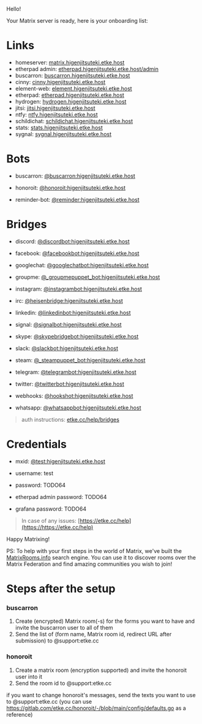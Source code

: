 Hello!

Your Matrix server is ready, here is your onboarding list:

# Links

* homeserver: [matrix.higenjitsuteki.etke.host](https://matrix.higenjitsuteki.etke.host)
* etherpad admin: [etherpad.higenjitsuteki.etke.host/admin](https://etherpad.higenjitsuteki.etke.host/admin)
* buscarron: [buscarron.higenjitsuteki.etke.host](https://buscarron.higenjitsuteki.etke.host)
* cinny: [cinny.higenjitsuteki.etke.host](https://cinny.higenjitsuteki.etke.host)
* element-web: [element.higenjitsuteki.etke.host](https://element.higenjitsuteki.etke.host)
* etherpad: [etherpad.higenjitsuteki.etke.host](https://etherpad.higenjitsuteki.etke.host)
* hydrogen: [hydrogen.higenjitsuteki.etke.host](https://hydrogen.higenjitsuteki.etke.host)
* jitsi: [jitsi.higenjitsuteki.etke.host](https://jitsi.higenjitsuteki.etke.host)
* ntfy: [ntfy.higenjitsuteki.etke.host](https://ntfy.higenjitsuteki.etke.host)
* schildichat: [schildichat.higenjitsuteki.etke.host](https://schildichat.higenjitsuteki.etke.host)
* stats: [stats.higenjitsuteki.etke.host](https://stats.higenjitsuteki.etke.host)
* sygnal: [sygnal.higenjitsuteki.etke.host](https://sygnal.higenjitsuteki.etke.host)


# Bots

* buscarron: [@buscarron:higenjitsuteki.etke.host](https://matrix.to/#/@buscarron:higenjitsuteki.etke.host)

* honoroit: [@honoroit:higenjitsuteki.etke.host](https://matrix.to/#/@honoroit:higenjitsuteki.etke.host)

* reminder-bot: [@reminder:higenjitsuteki.etke.host](https://matrix.to/#/@reminder:higenjitsuteki.etke.host)



# Bridges

* discord: [@discordbot:higenjitsuteki.etke.host](https://matrix.to/#/@discordbot:higenjitsuteki.etke.host)

* facebook: [@facebookbot:higenjitsuteki.etke.host](https://matrix.to/#/@facebookbot:higenjitsuteki.etke.host)

* googlechat: [@googlechatbot:higenjitsuteki.etke.host](https://matrix.to/#/@googlechatbot:higenjitsuteki.etke.host)

* groupme: [@_groupmepuppet_bot:higenjitsuteki.etke.host](https://matrix.to/#/@_groupmepuppet_bot:higenjitsuteki.etke.host)

* instagram: [@instagrambot:higenjitsuteki.etke.host](https://matrix.to/#/@instagrambot:higenjitsuteki.etke.host)

* irc: [@heisenbridge:higenjitsuteki.etke.host](https://matrix.to/#/@heisenbridge:higenjitsuteki.etke.host)

* linkedin: [@linkedinbot:higenjitsuteki.etke.host](https://matrix.to/#/@linkedinbot:higenjitsuteki.etke.host)

* signal: [@signalbot:higenjitsuteki.etke.host](https://matrix.to/#/@signalbot:higenjitsuteki.etke.host)

* skype: [@skypebridgebot:higenjitsuteki.etke.host](https://matrix.to/#/@skypebridgebot:higenjitsuteki.etke.host)

* slack: [@slackbot:higenjitsuteki.etke.host](https://matrix.to/#/@slackbot:higenjitsuteki.etke.host)

* steam: [@_steampuppet_bot:higenjitsuteki.etke.host](https://matrix.to/#/@_steampuppet_bot:higenjitsuteki.etke.host)

* telegram: [@telegrambot:higenjitsuteki.etke.host](https://matrix.to/#/@telegrambot:higenjitsuteki.etke.host)

* twitter: [@twitterbot:higenjitsuteki.etke.host](https://matrix.to/#/@twitterbot:higenjitsuteki.etke.host)

* webhooks: [@hookshot:higenjitsuteki.etke.host](https://matrix.to/#/@hookshot:higenjitsuteki.etke.host)

* whatsapp: [@whatsappbot:higenjitsuteki.etke.host](https://matrix.to/#/@whatsappbot:higenjitsuteki.etke.host)



> auth instructions: [etke.cc/help/bridges](https://etke.cc/help/bridges)

# Credentials

* mxid: [@test:higenjitsuteki.etke.host](https://matrix.to/#/@test:higenjitsuteki.etke.host)

* username: test
* password: TODO64
* etherpad admin password: TODO64
* grafana password: TODO64


> In case of any issues: [https://etke.cc/help](https://https://etke.cc/help)

Happy Matrixing!

PS: To help with your first steps in the world of Matrix, we've built the [MatrixRooms.info](https://matrixrooms.info) search engine. You can use it to discover rooms over the Matrix Federation and find amazing communities you wish to join!

# Steps after the setup

### buscarron

1. Create (encrypted) Matrix room(-s) for the forms you want to have and invite the buscarron user to all of them
2. Send the list of (form name, Matrix room id, redirect URL after submission) to @support:etke.cc

### honoroit

1. Create a matrix room (encryption supported) and invite the honoroit user into it
2. Send the room id to @support:etke.cc

if you want to change honoroit's messages, send the texts you want to use to @support:etke.cc (you can use https://gitlab.com/etke.cc/honoroit/-/blob/main/config/defaults.go as a reference)

